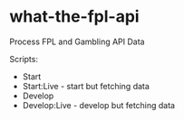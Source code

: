 # what-the-fpl-api
Process FPL and Gambling API Data

Scripts:
- Start
- Start:Live - start but fetching data
- Develop
- Develop:Live - develop but fetching data